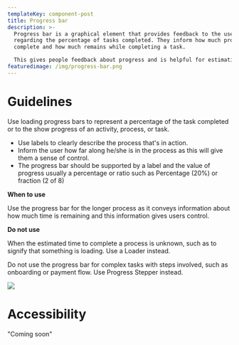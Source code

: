 ```yaml
---
templateKey: component-post
title: Progress bar
description: >-
  Progress bar is a graphical element that provides feedback to the user
  regarding the percentage of tasks completed. They inform how much progress is
  complete and how much remains while completing a task.

  This gives people feedback about progress and is helpful for estimating the amount of time before a task is completed.
featuredimage: /img/progress-bar.png
---
```

# **Guidelines**

Use loading progress bars to represent a percentage of the task completed or to the show progress of an activity, process, or task.

* Use labels to clearly describe the process that's in action.
* Inform the user how far along he/she is in the process as this will give them a sense of control.
* The progress bar should be supported by a label and the value of progress usually a percentage or ratio such as Percentage (20%) or fraction (2 of 8)

**When to use**

Use the progress bar for the longer process as it conveys information about how much time is remaining and this information gives users control.

**Do not use**

When the estimated time to complete a process is unknown, such as to signify that something is loading. Use a Loader instead.

Do not use the progress bar for complex tasks with steps involved, such as onboarding or payment flow. Use Progress Stepper instead.

![](/img/progress-bar.png)

# **Accessibility**

"Coming soon"
